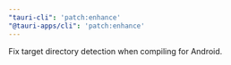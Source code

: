 ```yaml
---
"tauri-cli": 'patch:enhance'
"@tauri-apps/cli": 'patch:enhance'
---
```


Fix target directory detection when compiling for Android.
